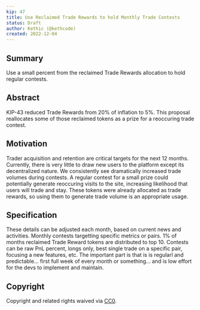 ```yaml
---
kip: 47
title: Use Reclaimed Trade Rewards to hold Monthly Trade Contests
status: Draft
author: Kethic (@kethcode)
created: 2022-12-04
---
```


## Summary

Use a small percent from the reclaimed Trade Rewards allocation to hold regular contests.

## Abstract

KIP-43 reduced Trade Rewards from 20% of inflation to 5%. This proposal reallocates some of those reclaimed tokens as a prize for a reoccuring trade contest.

## Motivation

Trader acquisition and retention are critical targets for the next 12 months. Currently, there is very little to draw new users to the platform except its decentralized nature. We consistently see dramatically increased trade volumes during contests. A regular contest for a small prize could potentially generate reoccuring visits to the site, increasing likelihood that users will trade and stay. These tokens were already allocated as trade rewards, so using them to generate trade volume is an appropriate usage.

## Specification

These details can be adjusted each month, based on current news and activities. Monthly contests targetting specific metrics or pairs. 1% of months reclaimed Trade Reward tokens are distributed to top 10. Contests can be raw PnL percent, longs only, best single trade on a specific pair, focusing a new features, etc.  The important part is that is is regularl and predictable... first full week of every month or something...  and is low effort for the devs to implement and maintain.

## Copyright

Copyright and related rights waived via [CC0](https://creativecommons.org/publicdomain/zero/1.0/).
